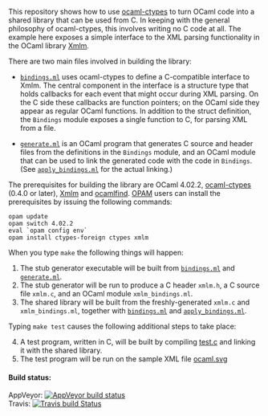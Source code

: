This repository shows how to use [ocaml-ctypes][ctypes] to turn OCaml code
into a shared library that can be used from C.  In keeping with the general
philosophy of ocaml-ctypes, this involves writing no C code at all.  The
example here exposes a simple interface to the XML parsing functionality in
the OCaml library [Xmlm][xmlm].

There are two main files involved in building the library:

* [`bindings.ml`](lib/bindings.ml) uses ocaml-ctypes to define a C-compatible interface to Xmlm.  The central component in the interface is a structure type that holds callbacks for each event that might occur during XML parsing.  On the C side these callbacks are function pointers; on the OCaml side they appear as regular OCaml functions.  In addition to the struct definition, the `Bindings` module exposes a single function to C, for parsing XML from a file.

* [`generate.ml`](stub_generator/generate.ml) is an OCaml program that generates C source and header files from the definitions in the `Bindings` module, and an OCaml module that can be used to link the generated code with the code in `Bindings`.  (See [`apply_bindings.ml`](lib/apply_bindings.ml) for the actual linking.)

The prerequisites for building the library are OCaml 4.02.2, [ocaml-ctypes][ctypes] (0.4.0 or later), [Xmlm][xmlm] and [ocamlfind][findlib].  [OPAM][opam] users can install the prerequisites by issuing the following commands:

```
opam update
opam switch 4.02.2
eval `opam config env`
opam install ctypes-foreign ctypes xmlm
```

When you type `make` the following things will happen:

1. The stub generator executable will be built from [`bindings.ml`](lib/bindings.ml) and [`generate.ml`](stub_generator/generate.ml).
2. The stub generator will be run to produce a C header `xmlm.h`, a C source file `xmlm.c`, and an OCaml module `xmlm_bindings.ml`.
3. The shared library will be built from the freshly-generated `xmlm.c` and `xmlm_bindings.ml`, together with [`bindings.ml`](lib/bindings.ml) and [`apply_bindings.ml`](lib/apply_bindings.ml).

Typing `make test` causes the following additional steps to take place:

4. A test program, written in C, will be built by compiling [test.c](test/test.c) and linking it with the shared library.
5. The test program will be run on the sample XML file [ocaml.svg](test/ocaml.svg)

#### Build status:

AppVeyor: [![AppVeyor build status](https://ci.appveyor.com/api/projects/status/fj1l12iwd4mix51x/branch/master?svg=true)](https://ci.appveyor.com/project/yallop/ocaml-ctypes-inverted-stubs-example/branch/master)  
Travis: [![Travis build Status](https://travis-ci.org/yallop/ocaml-ctypes-inverted-stubs-example.svg?branch=master)](https://travis-ci.org/yallop/ocaml-ctypes-inverted-stubs-example)  

[xmlm]: http://erratique.ch/software/xmlm
[ctypes]: https://github.com/ocamllabs/ocaml-ctypes
[findlib]: http://projects.camlcity.org/projects/findlib.html
[opam]: http://opam.ocaml.org/
